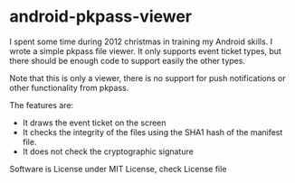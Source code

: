 android-pkpass-viewer
=====================

I spent some time during 2012 christmas in training my Android skills. I wrote a simple pkpass file viewer. It only supports event ticket types, but there should be enough code to support easily the other types.

Note that this is only a viewer, there is no support for push notifications or other functionality from pkpass.

The features are:
* It draws the event ticket on the screen
* It checks the integrity of the files using the SHA1 hash of the manifest file.
* It does not check the cryptographic signature

Software is License under MIT License, check License file
